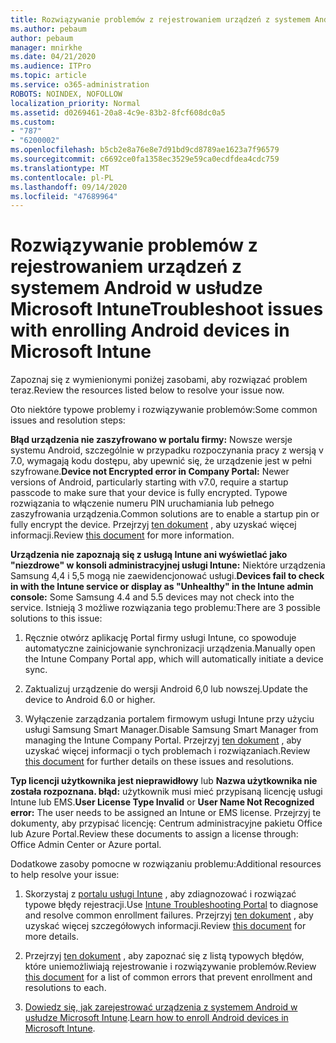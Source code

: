 ```yaml
---
title: Rozwiązywanie problemów z rejestrowaniem urządzeń z systemem Android w usłudze Microsoft Intune
ms.author: pebaum
author: pebaum
manager: mnirkhe
ms.date: 04/21/2020
ms.audience: ITPro
ms.topic: article
ms.service: o365-administration
ROBOTS: NOINDEX, NOFOLLOW
localization_priority: Normal
ms.assetid: d0269461-20a8-4c9e-83b2-8fcf608dc0a5
ms.custom:
- "787"
- "6200002"
ms.openlocfilehash: b5cb2e8a76e8e7d91bd9cd8789ae1623a7f96579
ms.sourcegitcommit: c6692ce0fa1358ec3529e59ca0ecdfdea4cdc759
ms.translationtype: MT
ms.contentlocale: pl-PL
ms.lasthandoff: 09/14/2020
ms.locfileid: "47689964"
---
```

# <a name="troubleshoot-issues-with-enrolling-android-devices-in-microsoft-intune"></a><span data-ttu-id="33d26-102">Rozwiązywanie problemów z rejestrowaniem urządzeń z systemem Android w usłudze Microsoft Intune</span><span class="sxs-lookup"><span data-stu-id="33d26-102">Troubleshoot issues with enrolling Android devices in Microsoft Intune</span></span>

<span data-ttu-id="33d26-103">Zapoznaj się z wymienionymi poniżej zasobami, aby rozwiązać problem teraz.</span><span class="sxs-lookup"><span data-stu-id="33d26-103">Review the resources listed below to resolve your issue now.</span></span>
  
<span data-ttu-id="33d26-104">Oto niektóre typowe problemy i rozwiązywanie problemów:</span><span class="sxs-lookup"><span data-stu-id="33d26-104">Some common issues and resolution steps:</span></span>
  
 <span data-ttu-id="33d26-105">**Błąd urządzenia nie zaszyfrowano w portalu firmy:** Nowsze wersje systemu Android, szczególnie w przypadku rozpoczynania pracy z wersją v 7.0, wymagają kodu dostępu, aby upewnić się, że urządzenie jest w pełni szyfrowane.</span><span class="sxs-lookup"><span data-stu-id="33d26-105">**Device not Encrypted error in Company Portal:** Newer versions of Android, particularly starting with v7.0, require a startup passcode to make sure that your device is fully encrypted.</span></span> <span data-ttu-id="33d26-106">Typowe rozwiązania to włączenie numeru PIN uruchamiania lub pełnego zaszyfrowania urządzenia.</span><span class="sxs-lookup"><span data-stu-id="33d26-106">Common solutions are to enable a startup pin or fully encrypt the device.</span></span> <span data-ttu-id="33d26-107">Przejrzyj [ten dokument](https://docs.microsoft.com/intune-user-help/your-device-appears-encrypted-but-cp-says-otherwise-android) , aby uzyskać więcej informacji.</span><span class="sxs-lookup"><span data-stu-id="33d26-107">Review [this document](https://docs.microsoft.com/intune-user-help/your-device-appears-encrypted-but-cp-says-otherwise-android) for more information.</span></span>
  
 <span data-ttu-id="33d26-108">**Urządzenia nie zapoznają się z usługą Intune ani wyświetlać jako "niezdrowe" w konsoli administracyjnej usługi Intune:** Niektóre urządzenia Samsung 4,4 i 5,5 mogą nie zaewidencjonować usługi.</span><span class="sxs-lookup"><span data-stu-id="33d26-108">**Devices fail to check in with the Intune service or display as "Unhealthy" in the Intune admin console:** Some Samsung 4.4 and 5.5 devices may not check into the service.</span></span> <span data-ttu-id="33d26-109">Istnieją 3 możliwe rozwiązania tego problemu:</span><span class="sxs-lookup"><span data-stu-id="33d26-109">There are 3 possible solutions to this issue:</span></span>
  
1. <span data-ttu-id="33d26-110">Ręcznie otwórz aplikację Portal firmy usługi Intune, co spowoduje automatyczne zainicjowanie synchronizacji urządzenia.</span><span class="sxs-lookup"><span data-stu-id="33d26-110">Manually open the Intune Company Portal app, which will automatically initiate a device sync.</span></span>

2. <span data-ttu-id="33d26-111">Zaktualizuj urządzenie do wersji Android 6,0 lub nowszej.</span><span class="sxs-lookup"><span data-stu-id="33d26-111">Update the device to Android 6.0 or higher.</span></span>

3. <span data-ttu-id="33d26-112">Wyłączenie zarządzania portalem firmowym usługi Intune przy użyciu usługi Samsung Smart Manager.</span><span class="sxs-lookup"><span data-stu-id="33d26-112">Disable Samsung Smart Manager from managing the Intune Company Portal.</span></span> <span data-ttu-id="33d26-113">Przejrzyj [ten dokument](https://docs.microsoft.com/intune-classic/troubleshoot/troubleshoot-device-enrollment-in-intune#devices-fail-to-check-in-with-the-intune-service-and-display-as-unhealthy-in-the-intune-admin-console) , aby uzyskać więcej informacji o tych problemach i rozwiązaniach.</span><span class="sxs-lookup"><span data-stu-id="33d26-113">Review [this document](https://docs.microsoft.com/intune-classic/troubleshoot/troubleshoot-device-enrollment-in-intune#devices-fail-to-check-in-with-the-intune-service-and-display-as-unhealthy-in-the-intune-admin-console) for further details on these issues and resolutions.</span></span>

 <span data-ttu-id="33d26-114">**Typ licencji użytkownika jest nieprawidłowy** lub **Nazwa użytkownika nie została rozpoznana. błąd:** użytkownik musi mieć przypisaną licencję usługi Intune lub EMS.</span><span class="sxs-lookup"><span data-stu-id="33d26-114">**User License Type Invalid** or **User Name Not Recognized error:** The user needs to be assigned an Intune or EMS license.</span></span> <span data-ttu-id="33d26-115">Przejrzyj te dokumenty, aby przypisać licencję: Centrum administracyjne pakietu Office lub Azure Portal.</span><span class="sxs-lookup"><span data-stu-id="33d26-115">Review these documents to assign a license through: Office Admin Center or Azure portal.</span></span>
  
<span data-ttu-id="33d26-116">Dodatkowe zasoby pomocne w rozwiązaniu problemu:</span><span class="sxs-lookup"><span data-stu-id="33d26-116">Additional resources to help resolve your issue:</span></span>
  
1. <span data-ttu-id="33d26-117">Skorzystaj z [portalu usługi Intune](https://devicemanagement.microsoft.com/#blade/Microsoft_Intune_DeviceSettings/TroubleshootBlade) , aby zdiagnozować i rozwiązać typowe błędy rejestracji.</span><span class="sxs-lookup"><span data-stu-id="33d26-117">Use [Intune Troubleshooting Portal](https://devicemanagement.microsoft.com/#blade/Microsoft_Intune_DeviceSettings/TroubleshootBlade) to diagnose and resolve common enrollment failures.</span></span> <span data-ttu-id="33d26-118">Przejrzyj [ten dokument](https://docs.microsoft.com/intune/help-desk-operators) , aby uzyskać więcej szczegółowych informacji.</span><span class="sxs-lookup"><span data-stu-id="33d26-118">Review [this document](https://docs.microsoft.com/intune/help-desk-operators) for more details.</span></span>

2. <span data-ttu-id="33d26-119">Przejrzyj [ten dokument](https://docs.microsoft.com/intune-classic/Troubleshoot/troubleshoot-device-enrollment-in-intune) , aby zapoznać się z listą typowych błędów, które uniemożliwiają rejestrowanie i rozwiązywanie problemów.</span><span class="sxs-lookup"><span data-stu-id="33d26-119">Review [this document](https://docs.microsoft.com/intune-classic/Troubleshoot/troubleshoot-device-enrollment-in-intune) for a list of common errors that prevent enrollment and resolutions to each.</span></span>

3. <span data-ttu-id="33d26-120">[Dowiedz się, jak zarejestrować urządzenia z systemem Android w usłudze Microsoft Intune](https://docs.microsoft.com/intune/android-enroll).</span><span class="sxs-lookup"><span data-stu-id="33d26-120">[Learn how to enroll Android devices in Microsoft Intune](https://docs.microsoft.com/intune/android-enroll).</span></span>
